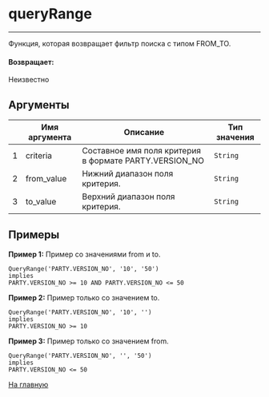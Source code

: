 # queryRange

---

Функция, которая возвращает фильтр поиска с типом FROM_TO.

#### Возвращает:

Неизвестно

## Аргументы

|  | Имя аргумента | Описание | Тип значения |
| --- | --- | --- | --- |
| 1 | criteria | Составное имя поля критерия в формате PARTY.VERSION\_NO | `String` |
| 2 | from\_value | Нижний диапазон поля критерия. | `String` |
| 3 | to\_value | Верхний диапазон поля критерия. | `String` |

## Примеры

**Пример 1:** Пример со значениями from и to.
```
QueryRange('PARTY.VERSION_NO', '10', '50')
implies
PARTY.VERSION_NO >= 10 AND PARTY.VERSION_NO <= 50
```

**Пример 2:** Пример только со значением to.
```
QueryRange('PARTY.VERSION_NO', '10', '')
implies
PARTY.VERSION_NO >= 10
```

**Пример 3:** Пример только со значением from.
```
QueryRange('PARTY.VERSION_NO', '', '50')
implies
PARTY.VERSION_NO <= 50
```



[На главную](./ecmfunctions/)